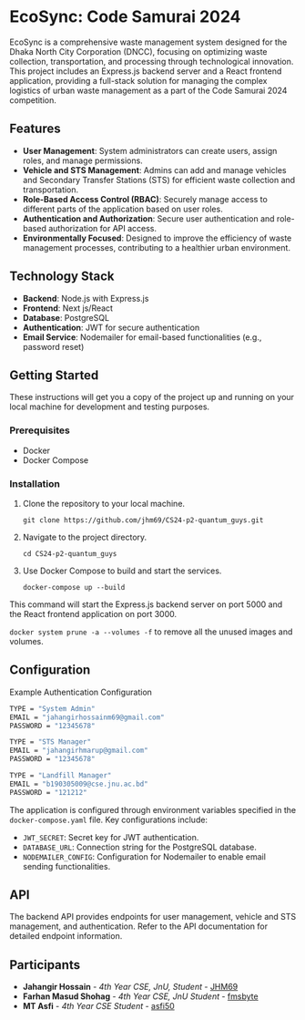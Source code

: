 
# EcoSync: Code Samurai 2024 

EcoSync is a comprehensive waste management system designed for the Dhaka North City Corporation (DNCC), focusing on optimizing waste collection, transportation, and processing through technological innovation. This project includes an Express.js backend server and a React frontend application, providing a full-stack solution for managing the complex logistics of urban waste management as a part of the Code Samurai 2024 competition.

## Features

- **User Management**: System administrators can create users, assign roles, and manage permissions.
- **Vehicle and STS Management**: Admins can add and manage vehicles and Secondary Transfer Stations (STS) for efficient waste collection and transportation.
- **Role-Based Access Control (RBAC)**: Securely manage access to different parts of the application based on user roles.
- **Authentication and Authorization**: Secure user authentication and role-based authorization for API access.
- **Environmentally Focused**: Designed to improve the efficiency of waste management processes, contributing to a healthier urban environment.

## Technology Stack

- **Backend**: Node.js with Express.js
- **Frontend**: Next js/React
- **Database**: PostgreSQL
- **Authentication**: JWT for secure authentication
- **Email Service**: Nodemailer for email-based functionalities (e.g., password reset)

## Getting Started

These instructions will get you a copy of the project up and running on your local machine for development and testing purposes.

### Prerequisites

- Docker
- Docker Compose

### Installation

1. Clone the repository to your local machine.
   
   ```
   git clone https://github.com/jhm69/CS24-p2-quantum_guys.git
   ```

2. Navigate to the project directory.

   ```
   cd CS24-p2-quantum_guys
   ```

3. Use Docker Compose to build and start the services.

   ```
   docker-compose up --build
   ```

This command will start the Express.js backend server on port 5000 and the React frontend application on port 3000. 

``` docker system prune -a --volumes -f ``` to remove all the unused images and volumes.
## Configuration

Example Authentication Configuration
```bash
TYPE = "System Admin"
EMAIL = "jahangirhossainm69@gmail.com"
PASSWORD = "12345678"
```

```bash
TYPE = "STS Manager"
EMAIL = "jahangirhmarup@gmail.com"
PASSWORD = "12345678"
```

```bash
TYPE = "Landfill Manager"
EMAIL = "b190305009@cse.jnu.ac.bd"
PASSWORD = "121212"
```

The application is configured through environment variables specified in the `docker-compose.yaml` file. Key configurations include:

- `JWT_SECRET`: Secret key for JWT authentication.
- `DATABASE_URL`: Connection string for the PostgreSQL database.
- `NODEMAILER_CONFIG`: Configuration for Nodemailer to enable email sending functionalities.

## API

The backend API provides endpoints for user management, vehicle and STS management, and authentication. Refer to the API documentation for detailed endpoint information.
 
## Participants

- **Jahangir Hossain** - *4th Year CSE, JnU, Student* - [JHM69](https://github.com/JHM69)
- **Farhan Masud Shohag** - *4th Year CSE, JnU Student* - [fmsbyte](https://github.com/fmsbyte)
- **MT Asfi** - *4th Year CSE Student* - [asfi50](https://github.com/asfi50)
   